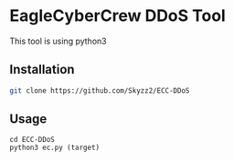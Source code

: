 # EagleCyberCrew DDoS Tool 
This tool is using python3
## Installation



```bash
git clone https://github.com/Skyzz2/ECC-DDoS
```

## Usage

```
cd ECC-DDoS
python3 ec.py (target)
```

